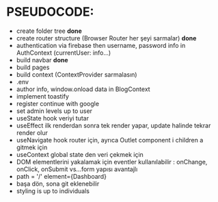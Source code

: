 # PSEUDOCODE:
* create folder tree **done**
* create router structure (Browser Router her şeyi sarmalar) **done**
* authentication via firebase then username, password info in AuthContext (currentUser: info...)
* build navbar **done**
* build pages
* build context (ContextProvider sarmalasın)
* .env
* author info, window.onload data in BlogContext
* implement toastify
* register continue with google
* set admin levels up to user
* useState hook veriyi tutar
* useEffect ilk renderdan sonra tek render yapar, update halinde tekrar render olur
* useNavigate hook router için, ayrıca Outlet component i children a gitmek için
* useContext global state den veri çekmek için
* DOM elementlerini yakalamak için eventler kullanılabilir : onChange, onClick, onSubmit vs...form yapısı avantajlı
* path = '/' element={Dashboard}
* başa dön, sona git eklenebilir
* styling is up to individuals